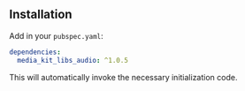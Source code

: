 ## Installation

Add in your `pubspec.yaml`:

```yaml
dependencies:
  media_kit_libs_audio: ^1.0.5
```

This will automatically invoke the necessary initialization code.
